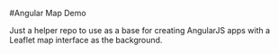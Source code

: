 #Angular Map Demo

Just a helper repo to use as a base for creating AngularJS apps with a Leaflet map interface as the background.